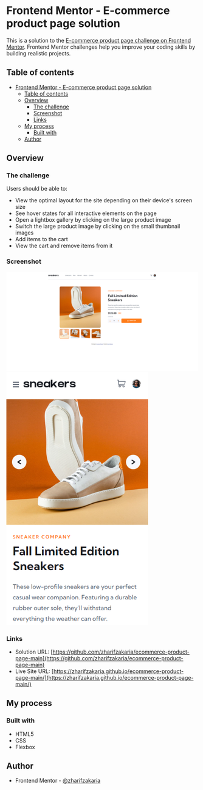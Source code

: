 # Frontend Mentor - E-commerce product page solution

This is a solution to the [E-commerce product page challenge on Frontend Mentor](https://www.frontendmentor.io/challenges/ecommerce-product-page-UPsZ9MJp6). Frontend Mentor challenges help you improve your coding skills by building realistic projects.

## Table of contents

- [Frontend Mentor - E-commerce product page solution](#frontend-mentor---e-commerce-product-page-solution)
  - [Table of contents](#table-of-contents)
  - [Overview](#overview)
    - [The challenge](#the-challenge)
    - [Screenshot](#screenshot)
    - [Links](#links)
  - [My process](#my-process)
    - [Built with](#built-with)
  - [Author](#author)

## Overview

### The challenge

Users should be able to:

- View the optimal layout for the site depending on their device's screen size
- See hover states for all interactive elements on the page
- Open a lightbox gallery by clicking on the large product image
- Switch the large product image by clicking on the small thumbnail images
- Add items to the cart
- View the cart and remove items from it

### Screenshot

![Desktop](./screenshot.png)
![Mobile](./screenshot_mobile.png)

### Links

- Solution URL: [https://github.com/zharifzakaria/ecommerce-product-page-main](https://github.com/zharifzakaria/ecommerce-product-page-main)
- Live Site URL: [https://zharifzakaria.github.io/ecommerce-product-page-main/](https://zharifzakaria.github.io/ecommerce-product-page-main/)

## My process

### Built with

- HTML5
- CSS
- Flexbox


## Author

- Frontend Mentor - [@zharifzakaria](https://www.frontendmentor.io/profile/zharifzakaria)
